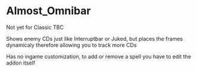 # Almost_Omnibar
Not yet for Classic TBC

Shows enemy CDs just like Interruptbar or Juked, but places the frames dynamicaly therefore allowing you to track more CDs

Has no ingame customization, to add or remove a spell you have to edit the addon itself
